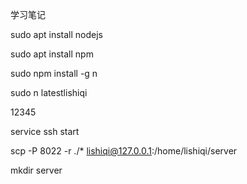 学习笔记

sudo apt install nodejs 

sudo apt install npm

sudo npm install -g n

sudo n latestlishiqi

12345

service ssh start 

scp -P 8022 -r  ./* lishiqi@127.0.0.1:/home/lishiqi/server

mkdir server


